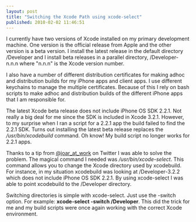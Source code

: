 ```yaml
---
layout: post
title: "Switching the Xcode Path using xcode-select"
published: 2010-02-02 11:46:51
---
```

I currently have two versions of Xcode installed on my primary development machine. One version is the official release from Apple and the other version is a beta version. I install the latest release in the default directory /Developer and I install beta releases in a parallel directory, /Developer-n.n.n where "n.n.n" is the Xcode version number. 

I also have a number of different distribution certificates for making adhoc and distribution builds for my iPhone apps and client apps. I use different keychains to manage the multiple certificates. Because of this I rely on bash scripts to make adhoc and distribution builds of the different iPhone apps that I am responsible for. 

The latest Xcode beta release does not include iPhone OS SDK 2.2.1. Not really a big deal for me since the SDK is included in Xcode 3.2.1. However, to my surprise when I ran a script for a 2.2.1 app the build failed to find the 2.2.1 SDK. Turns out installing the latest beta release replaces the _/usr/bin/xcodebuild_ command. Oh know! My build script no longer works for 2.2.1 apps. 

Thanks to a tip from [@joar_at_work](http://twitter.com/joar_at_work) on Twitter I was able to solve the problem. The magical command I needed was _/usr/bin/xcode-select_. This command allows you to change the Xcode directory used by xcodebuild. For instance, in my situation xcodebuild was looking at /Developer-3.2.2 which does not include iPhone OS SDK 2.2.1. By using xcode-select I was able to point xcodebuild to the /Developer directory. 

Switching directories is simple with xcode-select. Just use the -switch option. For example: **xcode-select -switch /Developer**. This did the trick for me and my build scripts were once again working with the correct Xcode environment.
